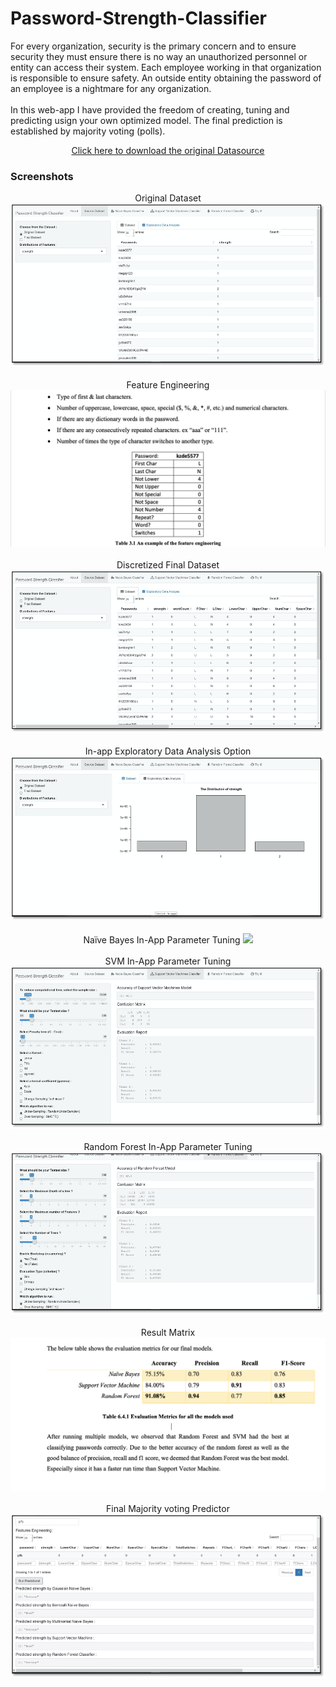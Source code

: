 # Password-Strength-Classifier

For every organization, security is the primary concern and to ensure security they must ensure there is no way an unauthorized personnel or entity can access their system. Each employee working in that organization is responsible to ensure safety. An outside entity obtaining the password of an employee is a nightmare for any organization.
<br><br>In this web-app I have provided the freedom of creating, tuning and predicting usign your own optimized model. The final prediction is established by majority voting (polls).


<p align ="center">
  <a href="https://www.kaggle.com/bhavikbb/password-strength-classifier-dat
aset" target="_blank">Click here to download the original Datasource</a>
</p>


### Screenshots

<p align="center">
  Original Dataset
  <img src="https://github.com/hhlamba/Password-Strength-Classifier/blob/main/Output%20Screenshots/1.%20Original%20Dataset.png">
  <br><br>
  Feature Engineering
  <img src="https://github.com/hhlamba/Password-Strength-Classifier/blob/main/Output%20Screenshots/2.%20Feature%20Engineering.png">
  <br><br>
  Discretized Final Dataset
  <img src="https://github.com/hhlamba/Password-Strength-Classifier/blob/main/Output%20Screenshots/3.%20Disretized%20Final%20Dataset.png">
  <br><br>
  In-app Exploratory Data Analysis Option
  <img src="https://github.com/hhlamba/Password-Strength-Classifier/blob/main/Output%20Screenshots/4.%20In-app%20Exploratory%20Data%20Analysis%20Option.png">
  <br><br>
  Naïve Bayes In-App Parameter Tuning
  <img src="https://github.com/hhlamba/Password-Strength-Classifier/blob/main/Output%20Screenshots/5.%20Na%C3%AFve%20Bayes%20In-App%20Parameter%20Tuning.png">
  <br><br>
  SVM In-App Parameter Tuning
  <img src="https://github.com/hhlamba/Password-Strength-Classifier/blob/main/Output%20Screenshots/6.%20SVM%20In-App%20Parameter%20Tuning.png">
  <br><br>
  Random Forest In-App Parameter Tuning
  <img src="https://github.com/hhlamba/Password-Strength-Classifier/blob/main/Output%20Screenshots/7.%20Random%20Forest%20In-App%20Parameter%20Tuning.png">
  <br><br>
  Result Matrix
  <img src="https://github.com/hhlamba/Password-Strength-Classifier/blob/main/Output%20Screenshots/8.%20Result%20Matrix.png">
  <br><br>
  Final Majority voting Predictor
  <img src="https://github.com/hhlamba/Password-Strength-Classifier/blob/main/Output%20Screenshots/9.%20Final%20Majority%20voting%20Predictor.png">
  
  
</p>

